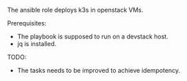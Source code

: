 The ansible role deploys k3s in openstack VMs.

Prerequisites:

* The playbook is supposed to run on a devstack host.
* jq is installed.

TODO:

* The tasks needs to be improved to achieve idempotency.
